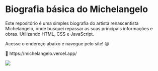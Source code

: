 <h1>Biografia básica do Michelangelo</h1>

<p>Este repositório é uma simples biografia do artista renascentista Michelangelo, onde busquei repassar as suas principais informações e obras. Utilizando HTML, CSS e JavaScript. </p>
<p>Acesse o endereço abaixo e navegue pelo site! 😉</p>

<p>🔗 https://michelangelo.vercel.app/</p>

<img src="michelangelo/mockup.png"/>
